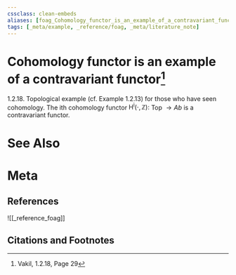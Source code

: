 ```yaml
---
cssclass: clean-embeds
aliases: [foag_Cohomology_functor_is_an_example_of_a_contravariant_functor]
tags: [_meta/example, _reference/foag, _meta/literature_note]
---
```

# Cohomology functor is an example of a contravariant functor[^1]
1.2.18. Topological example (cf. Example 1.2.13) for those who have seen cohomology. The ith cohomology functor $\mathrm{H}^{\mathrm{i}}(\cdot, \mathbb{Z}):$ Top $\rightarrow A b$ is a contravariant functor.


# See Also

# Meta
## References
![[_reference_foag]]


## Citations and Footnotes
[^1]: Vakil,  1.2.18, Page 29